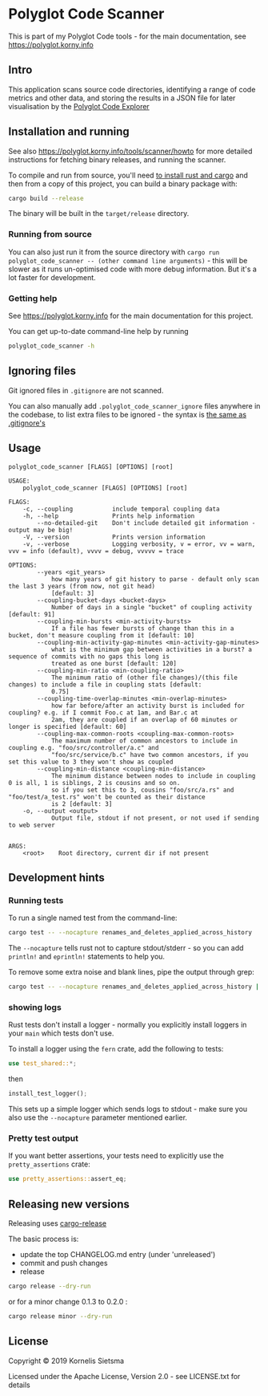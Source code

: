 # Polyglot Code Scanner

This is part of my Polyglot Code tools - for the main documentation, see <https://polyglot.korny.info>

## Intro

This application scans source code directories, identifying a range of code metrics and other data, and storing the results in a JSON file for later visualisation by the [Polyglot Code Explorer](https://polyglot.korny.info/tools/explorer/description/)

## Installation and running

See also <https://polyglot.korny.info/tools/scanner/howto> for more detailed instructions for fetching binary releases, and running the scanner.

To compile and run from source, you'll need [to install rust and cargo](https://www.rust-lang.org/tools/install) and then from a copy of this project, you can build a binary package with:

~~~sh
cargo build --release
~~~

The binary will be built in the `target/release` directory.

### Running from source

You can also just run it from the source directory with `cargo run polyglot_code_scanner -- (other command line arguments)` - this will be slower as it runs un-optimised code with more debug information.  But it's a lot faster for development.

### Getting help

See <https://polyglot.korny.info> for the main documentation for this project.

You can get up-to-date command-line help by running

~~~sh
polyglot_code_scanner -h
~~~

## Ignoring files

Git ignored files in `.gitignore` are not scanned.

You can also manually add `.polyglot_code_scanner_ignore` files anywhere in the codebase, to list extra files to be ignored - the syntax is [the same as .gitignore's](https://git-scm.com/docs/gitignore)

## Usage

~~~text
polyglot_code_scanner [FLAGS] [OPTIONS] [root]

USAGE:
    polyglot_code_scanner [FLAGS] [OPTIONS] [root]

FLAGS:
    -c, --coupling           include temporal coupling data
    -h, --help               Prints help information
        --no-detailed-git    Don't include detailed git information - output may be big!
    -V, --version            Prints version information
    -v, --verbose            Logging verbosity, v = error, vv = warn, vvv = info (default), vvvv = debug, vvvvv = trace

OPTIONS:
        --years <git_years>
            how many years of git history to parse - default only scan the last 3 years (from now, not git head)
            [default: 3]
        --coupling-bucket-days <bucket-days>
            Number of days in a single "bucket" of coupling activity [default: 91]
        --coupling-min-bursts <min-activity-bursts>
            If a file has fewer bursts of change than this in a bucket, don't measure coupling from it [default: 10]
        --coupling-min-activity-gap-minutes <min-activity-gap-minutes>
            what is the minimum gap between activities in a burst? a sequence of commits with no gaps this long is
            treated as one burst [default: 120]
        --coupling-min-ratio <min-coupling-ratio>
            The minimum ratio of (other file changes)/(this file changes) to include a file in coupling stats [default:
            0.75]
        --coupling-time-overlap-minutes <min-overlap-minutes>
            how far before/after an activity burst is included for coupling? e.g. if I commit Foo.c at 1am, and Bar.c at
            2am, they are coupled if an overlap of 60 minutes or longer is specified [default: 60]
        --coupling-max-common-roots <coupling-max-common-roots>
            The maximum number of common ancestors to include in coupling e.g. "foo/src/controller/a.c" and
            "foo/src/service/b.c" have two common ancestors, if you set this value to 3 they won't show as coupled
        --coupling-min-distance <coupling-min-distance>
            The minimum distance between nodes to include in coupling 0 is all, 1 is siblings, 2 is cousins and so on.
            so if you set this to 3, cousins "foo/src/a.rs" and "foo/test/a_test.rs" won't be counted as their distance
            is 2 [default: 3]
    -o, --output <output>
            Output file, stdout if not present, or not used if sending to web server


ARGS:
    <root>    Root directory, current dir if not present
~~~

## Development hints

### Running tests

To run a single named test from the command-line:

~~~sh
cargo test -- --nocapture renames_and_deletes_applied_across_history
~~~

The `--nocapture` tells rust not to capture stdout/stderr - so you can add `println!` and `eprintln!` statements to help you.

To remove some extra noise and blank lines, pipe the output through grep:

~~~sh
cargo test -- --nocapture renames_and_deletes_applied_across_history | grep -v "running 0 tests" | grep -v "0 passed" | grep -v -e '^\s*$'
~~~

### showing logs

Rust tests don't install a logger - normally you explicitly install loggers in your `main` which tests don't use.

To install a logger using the `fern` crate, add the following to tests:

~~~rust
use test_shared::*;
~~~

then

~~~rust
install_test_logger();
~~~

This sets up a simple logger which sends logs to stdout - make sure you also use the `--nocapture` parameter mentioned earlier.

### Pretty test output

If you want better assertions, your tests need to explicitly use the `pretty_assertions` crate:

~~~rust
use pretty_assertions::assert_eq;
~~~

## Releasing new versions

Releasing uses [cargo-release](https://crates.io/crates/cargo-release)

The basic process is:

* update the top CHANGELOG.md entry (under 'unreleased')
* commit and push changes
* release

~~~sh
cargo release --dry-run
~~~

or for a minor change 0.1.3 to 0.2.0 :

~~~sh
cargo release minor --dry-run
~~~



## License

Copyright © 2019 Kornelis Sietsma

Licensed under the Apache License, Version 2.0 - see LICENSE.txt for details
